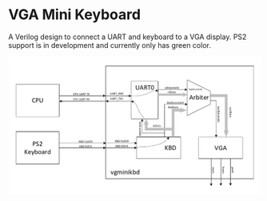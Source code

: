# VGA Mini Keyboard
A Verilog design to connect a UART and keyboard to a VGA display. PS2 support is in development and currently only has green color.

![Top Design Diagram](https://github.com/hacksterous/vgaminikbd/blob/main/docs/vgaminikbd.png "Top Design Diagram")
